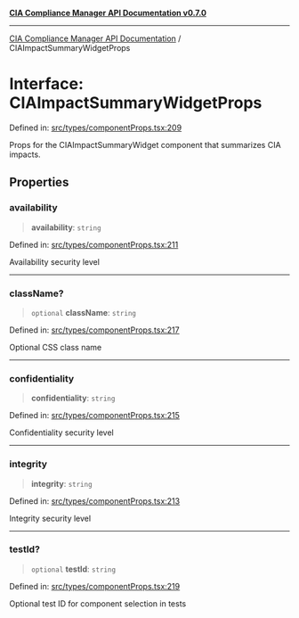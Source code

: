 [**CIA Compliance Manager API Documentation v0.7.0**](../README.md)

***

[CIA Compliance Manager API Documentation](../globals.md) / CIAImpactSummaryWidgetProps

# Interface: CIAImpactSummaryWidgetProps

Defined in: [src/types/componentProps.tsx:209](https://github.com/Hack23/cia-compliance-manager/blob/main/src/types/componentProps.tsx#L209)

Props for the CIAImpactSummaryWidget component that summarizes CIA impacts.

## Properties

### availability

> **availability**: `string`

Defined in: [src/types/componentProps.tsx:211](https://github.com/Hack23/cia-compliance-manager/blob/main/src/types/componentProps.tsx#L211)

Availability security level

***

### className?

> `optional` **className**: `string`

Defined in: [src/types/componentProps.tsx:217](https://github.com/Hack23/cia-compliance-manager/blob/main/src/types/componentProps.tsx#L217)

Optional CSS class name

***

### confidentiality

> **confidentiality**: `string`

Defined in: [src/types/componentProps.tsx:215](https://github.com/Hack23/cia-compliance-manager/blob/main/src/types/componentProps.tsx#L215)

Confidentiality security level

***

### integrity

> **integrity**: `string`

Defined in: [src/types/componentProps.tsx:213](https://github.com/Hack23/cia-compliance-manager/blob/main/src/types/componentProps.tsx#L213)

Integrity security level

***

### testId?

> `optional` **testId**: `string`

Defined in: [src/types/componentProps.tsx:219](https://github.com/Hack23/cia-compliance-manager/blob/main/src/types/componentProps.tsx#L219)

Optional test ID for component selection in tests
